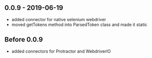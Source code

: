 ## 0.0.9 - 2019-06-19
* added connector for native selenium webdriver
* moved getTokens method into ParsedToken class and made it static
## Before 0.0.9
* added connectors for Protractor and WebdriverIO
